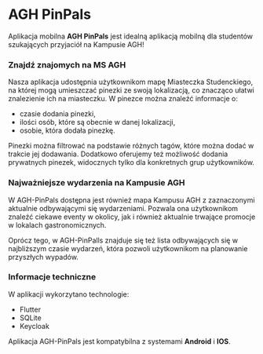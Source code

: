 # AGH PinPals
Aplikacja mobilna **AGH PinPals** jest idealną aplikacją mobilną dla studentów szukających przyjaciół na Kampusie AGH!

### Znajdź znajomych na MS AGH

Nasza aplikacja udostępnia użytkownikom mapę Miasteczka Studenckiego, na której mogą umieszczać pinezki ze swoją lokalizacją, co znacząco ułatwi znalezienie ich na miasteczku. W pinezce można znaleźć informacje o:

- czasie dodania pinezki,
- ilości osób, które są obecnie w danej lokalizacji,
- osobie, która dodała pinezkę.

Pinezki można filtrować na podstawie różnych tagów, które można dodać w trakcie jej dodawania. Dodatkowo oferujemy też możliwość dodania prywatnych pinezek, widocznych tylko dla konkretnych grup użytkowników.

### Najważniejsze wydarzenia na Kampusie AGH

W AGH-PinPals dostępna jest również mapa Kampusu AGH z zaznaczonymi aktualnie odbywającymi się wydarzeniami. Pozwala ona użytkownikom znaleźć ciekawe eventy w okolicy, jak i również aktualnie trwające promocje w lokalach gastronomicznych.

Oprócz tego, w AGH-PinPalls znajduje się też lista odbywających się w najbliższym czasie wydarzeń, która pozwoli użytkownikom na planowanie przyszłych wypadów.

### Informacje techniczne

W aplikacji wykorzytano technologie:

- Flutter
- SQLite
- Keycloak

Aplikacja AGH-PinPals jest kompatybilna z systemami **Android** i **IOS**.
